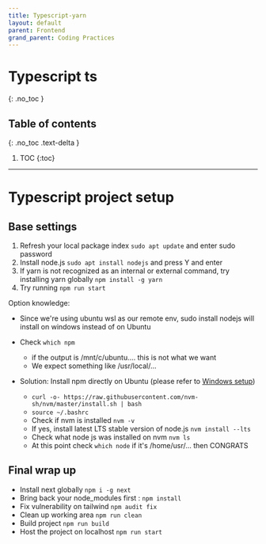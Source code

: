 ```yaml
---
title: Typescript-yarn
layout: default
parent: Frontend
grand_parent: Coding Practices
---
```


# Typescript ts
{: .no_toc }

## Table of contents
{: .no_toc .text-delta }

1. TOC
{:toc}

---

# Typescript project setup

## Base settings

1. Refresh your local package index `sudo apt update` and enter sudo password
2. Install node.js `sudo apt install nodejs` and press Y and enter
3. If yarn is not recognized as an internal or external command, try installing yarn globally `npm install -g yarn`
4. Try running `npm run start`

Option knowledge:
- Since we're using ubuntu wsl as our remote env, sudo install nodejs will install on windows instead of on Ubuntu

- Check `which npm` 
    - if the output is /mnt/c/ubuntu.... this is not what we want
    - We expect something like /usr/local/...

- Solution: Install npm directly on Ubuntu (please refer to [Windows setup](https://learn.microsoft.com/en-us/windows/dev-environment/javascript/nodejs-on-wsl))
    - `curl -o- https://raw.githubusercontent.com/nvm-sh/nvm/master/install.sh | bash`
    - `source ~/.bashrc`
    - Check if nvm is installed `nvm -v`
    - If yes, install latest LTS stable version of node.js `nvm install --lts`
    - Check what node js was installed on nvm `nvm ls`
    - At this point check `which node` if it's /home/usr/... then CONGRATS

## Final wrap up
- Install next globally `npm i -g next`
- Bring back your node_modules first : `npm install`
- Fix vulnerability on tailwind `npm audit fix`
- Clean up working area `npm run clean`
- Build project `npm run build`
- Host the project on localhost `npm run start`